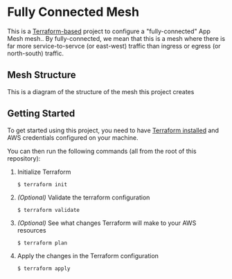 # Fully Connected Mesh 

This is a [Terraform-based](https://www.terraform.io/) project to configure a "fully-connected" App Mesh mesh.. By fully-connected, we mean that this is a mesh where there is far more service-to-servce (or east-west) traffic than ingress or egress (or north-south) traffic.

## Mesh Structure

This is a diagram of the structure of the mesh this project creates

## Getting Started

To get started using this project, you need to have [Terraform installed](https://learn.hashicorp.com/tutorials/terraform/install-cli?in=terraform/aws-get-started) and AWS credentials configured on your machine. 

You can then run the following commands (all from the root of this repository):

1. Initialize Terraform

    ```shell script
    $ terraform init 
    ```

2. _(Optional)_ Validate the terraform configuration

    ```shell script
    $ terraform validate
    ```
   
3. _(Optional)_ See what changes Terraform will make to your AWS resources

    ```shell script
    $ terraform plan
    ```
   
4. Apply the changes in the Terraform configuration
    ```shell script
    $ terraform apply
    ```
